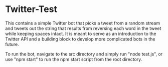 # Twitter-Test 

This contains a simple Twitter bot that picks a tweet from a random stream and tweets out the string that results from reversing each word in the tweet while keeping spaces intact. It is meant to serve as an introduction to the Twitter API and a building block to develop more complicated bots in the future.

To run the bot, navigate to the src directory and simply run "node test.js", or use "npm start" to run the npm start script from the root directory.